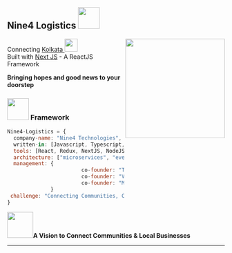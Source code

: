 <h2> Nine4 Logistics <img src="https://media.giphy.com/media/mGcNjsfWAjY5AEZNw6/giphy.gif" width="50"></h2>
<img align='right' src="http://38.media.tumblr.com/30989303b244278454e07c53dd3a47ac/tumblr_nxa257Q6Zh1uzo3myo1_1280.gif" width="230">
<p>Connecting <a href="https://www.india.com/travel/kolkata/">Kolkata </a><img src="https://media.giphy.com/media/fYSnHlufseco8Fh93Z/giphy.gif" width="30"></br>Built with <a href="https://nextjs.org/">Next JS</a> - A ReactJS Framework  
</p>

<b>Bringing hopes and good news to your doorstep</b>

<!---[![Twitter: ThaiiBraga](https://img.shields.io/twitter/follow/ThaiiBraga?style=social)](https://twitter.com/ThaiiBraga)
[![Linkedin: thaianebraga](https://img.shields.io/badge/-thaianebraga-blue?style=flat-square&logo=Linkedin&logoColor=white&link=https://www.linkedin.com/in/thaianebraga/)](https://www.linkedin.com/in/thaianebraga/)
[![GitHub Thaiane](https://img.shields.io/github/followers/thaiane?label=follow&style=social)](https://github.com/Thaiane)
-->

### <img src="https://media.giphy.com/media/VgCDAzcKvsR6OM0uWg/giphy.gif" width="50"> Framework  

```javascript
Nine4-Logistics = {
  company-name: "Nine4 Technologies",
  written-in: [Javascript, Typescript, HTML, CSS, NodeJS, Python]
  tools: [React, Redux, NextJS, NodeJS, MongoDB, Docker]
  architecture: ["microservices", "event-driven", "design system pattern"]
  management: {
                        co-founder: "Tuhinadri Banerjee",
                        co-founder: "Vipra Roy Chowdhury",
                        co-founder: "Mananjay Roy"
              }
 challenge: "Connecting Communities, Connecting You"
}
```

<img src="https://media.giphy.com/media/LnQjpWaON8nhr21vNW/giphy.gif" width="60"><b>A Vision to Connect Communities & Local Businesses<b>

---
